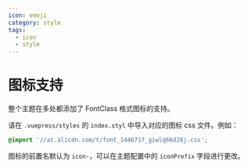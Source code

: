```yaml
---
icon: emoji
category: style
tags:
  - icon
  - style
---
```


# 图标支持

整个主题在多处都添加了 FontClass 格式图标的支持。

请在 `.vuepress/styles` 的 `index.styl` 中导入对应的图标 css 文件。例如：

```css
@import '//at.alicdn.com/t/font_1446717_giwlq66d28j.css';
```

图标的前置名默认为 `icon-`，可以在主题配置中的 `iconPrefix` 字段进行更改。
